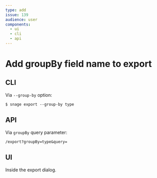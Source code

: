 ```yaml
---
type: add
issue: 139
audience: user
components:
  - ui
  - cli
  - api
---
```

# Add groupBy field name to export

## CLI

Via `--group-by` option:

```
$ snage export --group-by type
```

## API

Via `groupBy` query parameter:

`/export?groupBy=type&query=`

## UI

Inside the export dialog.
